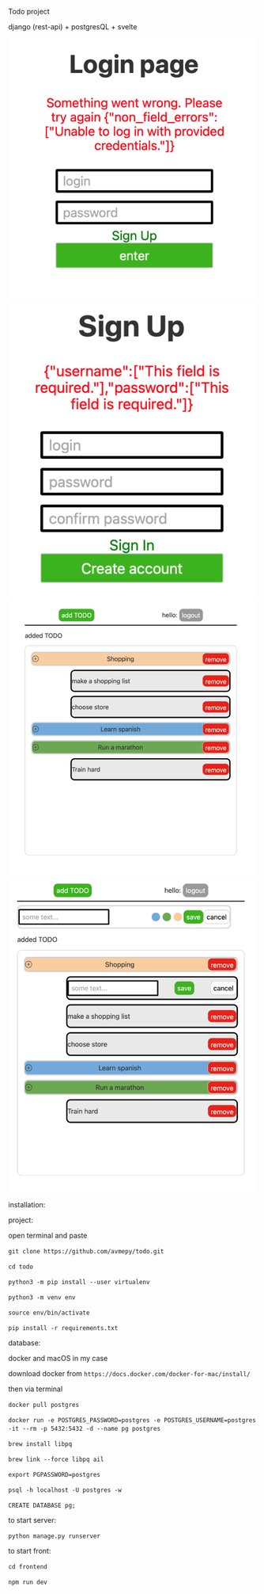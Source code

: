 Todo project

django (rest-api) + postgresQL + svelte



![alt text](./images/login.png "Login page")
![alt text](./images/register.png "Register page")
![alt text](./images/todo_list.png "Todo list page")
![alt text](./images/todo_list_optional.png "Todo list optional page")



installation:

project:

open terminal and paste 

```git clone https://github.com/avmepy/todo.git```

```cd todo```

```python3 -m pip install --user virtualenv```

```python3 -m venv env```

```source env/bin/activate```

```pip install -r requirements.txt```


database:

docker and macOS in my case

download docker from
```https://docs.docker.com/docker-for-mac/install/```

then via terminal

```docker pull postgres```

```docker run -e POSTGRES_PASSWORD=postgres -e POSTGRES_USERNAME=postgres -it --rm -p 5432:5432 -d --name pg postgres```

```brew install libpq```

```brew link --force libpq ail```

```export PGPASSWORD=postgres```

```psql -h localhost -U postgres -w```

```CREATE DATABASE pg;```

to start server:

```python manage.py runserver```

to start front:

```cd frontend```

```npm run dev```

